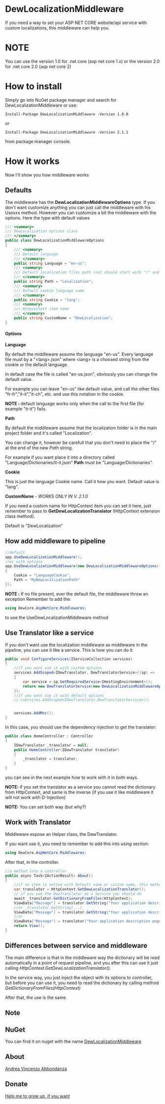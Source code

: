 # DewLocalizationMiddleware
If you need a way to set your ASP NET CORE website/api service with custom localizations, this middleware can help you.

# NOTE
You can use the version 1.0 for .net core (asp net core 1.x) or the version 2.0 for .net core 2.0 (asp net core 2)

# How to install

Simply go into NuGet package manager and search for DewLocalizationMiddleware or use:
```Console
Install-Package DewLocalizationMiddleware -Version 1.0.0
```
or
```Console
Install-Package DewLocalizationMiddleware -Version 2.1.1
```
from package manager console.

# How it works

Now I'll show you how middleware works

## Defaults

The middleware has the __DewLocalizationMiddlewareOptions__ type. If you don't want customize anything you can just call the middleware with his Usexxx method.
However you can customize a bit the middleware with the options.
Here the type with default values
```c#
/// <summary>
/// DewLocalization options class
/// </summary>
public class DewLocalizationMiddlewareOptions
{
    /// <summary>
    /// Default language
    /// </summary>
    public string Language = "en-us";
    /// <summary>
    /// Default localization files path (not should start with "/" and should end with "/")
    /// </summary>
    public string Path = "Localization";
    /// <summary>
    /// Default cookie language name
    /// </summary>
    public string Cookie = "lang";
    /// <summary>
    /// Httpcontext item name
    /// </summary>
    public string CustomName = "DewLocalization";
}
```
#### Options

__Language__ 

By default the middleware assume the language "en-us". Every language file must by a "\<lang>.json" where \<lang> is a choosed string from the cookie or the default language.

In default case the file is called "en-us.json", obviously you can change the default value. 

For example you can leave "en-us" like default value, and call the other files "fr-fr","it-it","it-ch", etc. and use this notation in the cookie.

__NOTE :__ default language works only when the call to the first file (for example "it-it") fails.

__Path__ 

By default the middleware assume that the localization folder is in the main project folder and it's called "Localization".

You can change it, however be carefull that you don't need to place the "/" at the end of the new _Path_ string.

For example if you want place it into a directory called "Language/Dictionaries/it-it.json" __Path__ must be "Language/Dictionaries".

__Cookie__

This is just the language Cookie name. Call it how you want. Default value is "lang".

__CustomName__ -  _WORKS ONLY IN V. 2.1.0_

If you need a custom name for HttpContext item you can set it here, just remember to pass to __GetDewLocalizationTranslator__ (HttpContext extension class method).

Default is "DewLocalization"

## How add middleware to pipeline

```c#
//default
app.UseDewLocalizationMiddleware();
//or with options
app.UseDewLocalizationMiddleware(new DewLocalizationMiddlewareOptions()
{
    Cookie = "LanguageCookie",
    Path = "MyNewLocalizationPath"
});
```
__NOTE :__ If no file present, ever the default file, the middleware throw an exception
Remember to add the:
```c#
using DewCore.AspNetCore.Middlewares;
```
to use the UseDewLocalizationMiddleware method
## Use Translator like a service

If you don't want use the localization middleware as middleware in the pipeline, you can use it like a service.
This is how you can do it.

```c#
public void ConfigureServices(IServiceCollection services)
{
    //if you want use it with custom options
    services.AddScoped<IDewTranslator, DewTranslatorService>((sp) =>
    {
        var service = sp.GetRequiredService<IHostingEnvironment>();
        return new DewTranslatorService(new DewLocalizationMiddlewareOptions() { Language = "it-it" }, service);
    });
    //if you want use it with default options
    //->services.AddScoped<IDewTranslator,DewTranslatorService>();


    services.AddMvc();
}
```

In this case, you should use the dependency injection to get the translator:
```c#
public class HomeController : Controller
{
    IDewTranslator _translator = null;
    public HomeController(IDewTranslator translator)
    {
        _translator = translator;
    }
}
```
you can see in the next example how to work with it in both ways.


__NOTE:__ if you set the translator as a service you cannot read the dictionary from HttpContext, and same is the inverse (if you use it like middleware it will not work with D-Injection)

__NOTE:__ You can set both way (but why?)


## Work with Translator

Middleware expose an Helper class, the DewTranslator.

If you want use it, you need to remember to add this into _using_ section:

```c#
using DewCore.AspNetCore.Middlewares;
```

After that, in the controller.

```c#
//a method into a controller
public async Task<IActionResult> About()
{
    //if no item is setted with Default name or custom name, this method returns null
    var translator = HttpContext.GetDewLocalizationTranslator();
    // if you use the DewTranslator as a Service you should do
    await _translator.GetDictionaryFromFiles(HttpContext);
    ViewData["Message"] = translator.GetString("Your application description page."); //return the key as text if not found value
    //or _translator.GetString(...)_
    ViewData["Message"] = translator.GetString("Your application description page.", "Text not found!"); //return the second argument if key value not found
    //or
    ViewData["Message"] = translator["Your application description page."]; //however square notation throw an exception if key not exists
    return View();
}
```

## Differences between service and middleware

The main difference is that in the middleware way the dictionary will be read automatically in a point of request pipeline, and you after this can use it just calling _HttpContext.GetDewLocalizationTranslator()_.

In the service way, you just inject the object with its options to controller, but before you can use it, you need to read the dictionary by calling method _GetDictionaryFromFiles(HttpContext)_

After that, the use is the same.

## Note 
## NuGet
You can find it on nuget with the name [DewLocalizationMiddleware](https://www.nuget.org/packages/DewLocalizationMiddleware/)

## About
[Andrea Vincenzo Abbondanza](http://www.andrewdev.eu)

## Donate
[Help me to grow up, if you want](https://payPal.me/andreabbondanza)
